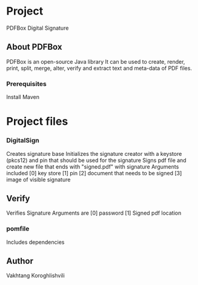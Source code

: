 # Project 
PDFBox Digital Signature

## About PDFBox
PDFBox is an open-source Java library
It can be used to create, render, print, split, merge, alter, verify and extract text and meta-data of PDF files.

### Prerequisites
Install Maven


# Project files
### DigitalSign
 Creates signature base
 Initializes the signature creator with a keystore (pkcs12) and pin that should be used for the signature
 Signs pdf file and create new file that ends with "signed.pdf" with signature
 Arguments included
 [0] key store
 [1] pin
 [2] document that needs to be signed
 [3] image of visible signature
## Verify
 Verifies Signature
 Arguments are
 [0] password
 [1] Signed pdf location
### pomfile
 Includes dependencies
## Author
Vakhtang Koroghlishvili
 
